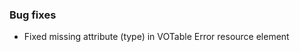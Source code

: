 <!-- Delete the sections that don't apply -->

### Bug fixes

- Fixed missing attribute (type) in VOTable Error resource element

